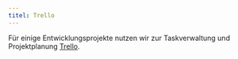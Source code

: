 ```yaml
---
titel: Trello
---
```

Für einige Entwicklungsprojekte nutzen wir zur Taskverwaltung und Projektplanung [Trello](https://trello.com/de).